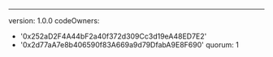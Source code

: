 ---
version: 1.0.0
codeOwners:
  - '0x252aD2F4A44bF2a40f372d309Cc3d19eA48ED7E2'
  - '0x2d77aA7e8b406590f83A669a9d79DfabA9E8F690'
quorum: 1
